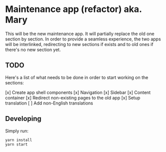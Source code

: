 # Maintenance app (refactor) aka. Mary

This will be the new maintenance app.
It will partially replace the old one section by section.
In order to provide a seamless experience, the two apps will be interlinked,
redirecting to new sections if exists and to old ones if there's no new section yet.

## TODO

Here's a list of what needs to be done in order to start working on the sections:

[x] Create app shell components
  [x] Navigation
  [x] Sidebar
  [x] Content container
[x] Redirect non-existing pages to the old app
[x] Setup translation
[ ] Add non-English translations

## Developing

Simply run:

```
yarn install
yarn start
```

